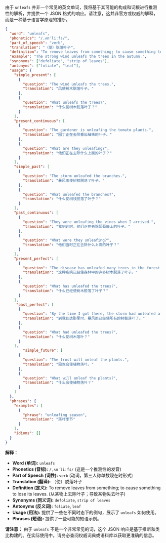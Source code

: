 由于 `unleafs` 并非一个常见的英文单词，我将基于其可能的构成和词根进行推测性的解析，并提供一个 JSON 格式的响应。请注意，这并非官方或权威的解释，而是一种基于语言学原理的推断。

```json
{
  "word": "unleafs",
  "phonetics": "/ˌʌnˈliːfs/",
  "part_of_speech": "verb",
  "translation": "（使）脱落叶子",
  "definition": "To remove leaves from something; to cause something to lose its leaves.",
  "example": "The strong wind unleafs the trees in the autumn.",
  "synonyms": ["defoliate", "strip of leaves"],
  "antonyms": ["foliate", "leaf"],
  "usage": {
    "simple_present": [
      {
        "question": "The wind unleafs the trees.",
        "translation": "风使树木脱落叶子。"
      },
      {
        "question": "What unleafs the trees?",
        "translation": "什么使树木脱落叶子？"
      }
    ],
    "present_continuous": [
      {
        "question": "The gardener is unleafing the tomato plants.",
        "translation": "园丁正在去除番茄植株的叶子。"
      },
      {
        "question": "What are they unleafing?",
        "translation": "他们正在去除什么上面的叶子？"
      }
    ],
    "simple_past": [
      {
        "question": "The storm unleafed the branches.",
        "translation": "暴风雨使树枝脱落了叶子。"
      },
      {
        "question": "What unleafed the branches?",
        "translation": "什么使树枝脱落了叶子？"
      }
    ],
    "past_continuous": [
      {
        "question": "They were unleafing the vines when I arrived.",
        "translation": "我到达时，他们正在去除葡萄藤上的叶子。"
      },
      {
        "question": "What were they unleafing?",
        "translation": "他们当时正在去除什么上面的叶子？"
      }
    ],
    "present_perfect": [
      {
        "question": "The disease has unleafed many trees in the forest.",
        "translation": "这种疾病已经使森林中的许多树木脱落了叶子。"
      },
      {
        "question": "What has unleafed the trees?",
        "translation": "什么已经使树木脱落了叶子？"
      }
    ],
     "past_perfect": [
      {
        "question": "By the time I got there, the storm had unleafed all the trees.",
        "translation": "到我到达那里时，暴风雨已经使所有的树都落叶了。"
      },
      {
        "question": "What had unleafed the trees?",
        "translation": "什么使树木落叶？"
      }
    ],
        "simple_future": [
      {
        "question": "The frost will unleaf the plants.",
        "translation": "霜冻会使植物落叶。"
      },
      {
        "question": "What will unleaf the plants?",
        "translation": "什么会使植物落叶？"
      }
    ]
  },
  "phrases": {
    "examples": [
      {
        "phrase": "unleafing season",
        "translation": "落叶季节"
      }
    ],
    "idioms": []
  }
}
```

**解释：**

*   **Word (单词):** `unleafs`
*   **Phonetics (音标):** `/ˌʌnˈliːfs/` (这是一个推测性的发音)
*   **Part of Speech (词性):** `verb` (动词，第三人称单数现在时形式)
*   **Translation (翻译):** （使）脱落叶子
*   **Definition (定义):**  To remove leaves from something; to cause something to lose its leaves. (从某物上去除叶子；导致某物失去叶子)
*   **Synonyms (同义词):** `defoliate`, `strip of leaves`
*   **Antonyms (反义词):** `foliate`, `leaf`
*   **Usage (用法):**  提供了一些在不同时态下的例句，展示了 `unleafs` 如何使用。
*   **Phrases (短语):** 提供了一些可能的短语示例。

**请注意：** 由于 `unleafs` 不是一个非常常见的词，这个 JSON 响应是基于推断和类比构建的。在实际使用中，请务必查阅权威词典或语料库以获取更准确的信息。
 